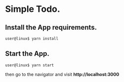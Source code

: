 # Simple Todo.
## Install the App requirements.
```shell 
user@linux$ yarn install
```

## Start the App.
```shell
user@linux$ yarn start
```
then go to the navigator and visit **http://localhost:3000**